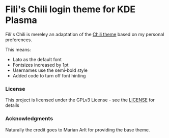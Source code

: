 # Fili's Chili login theme for KDE Plasma

Fili's Chili is mereley an adaptation of the [Chili theme](https://github.com/MarianArlt/kde-plasma-chili) based on my personal preferences.

This means:
- Lato as the default font
- Fontsizes increased by 1pt
- Usernames use the semi-bold style
- Added code to turn off font hinting 

### License

This project is licensed under the GPLv3 License - see the [LICENSE](LICENSE.md) for details

### Acknowledgments

Naturally the credit goes to Marian Arlt for providing the base theme.

